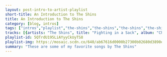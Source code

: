 ```yaml
---
layout: post-intro-to-artist-playlist
short-title: An Introduction to The Shins
title: An Introduction to The Shins
category: [blog, intros]
tags: ["intros","playlist","the-shins","the-shins","the-shins","the-shins","the-shins","the-shins","the-shins","the-shins","flake-music","the-shins","the-shins","the-shins","the-shins","the-shins","the-shins","the-shins","the-shins","the-shins","the-shins","the-shins","the-shins","the-shins","the-shins","the-shins","the-shins","the-shins","the-shins"]
tracks: [{artists: "The Shins", title: "Fighting in a Sack", album: "Chutes Too Narrow"},{artists: "The Shins", title: "Gone for Good", album: "Chutes Too Narrow"},{artists: "The Shins", title: "Australia", album: "Wincing The Night Away"},{artists: "The Shins", title: "Red Rabbits", album: "Wincing The Night Away"},{artists: "The Shins", title: "So Says I", album: "Chutes Too Narrow"},{artists: "The Shins", title: "The Celibate Life", album: "Oh, Inverted World"},{artists: "The Shins", title: "Sleeping Lessons", album: "Wincing The Night Away"},{artists: "The Shins", title: "A Comet Appears", album: "Wincing The Night Away"},{artists: "Flake Music", title: "Spanway Hits", album: "When You Land Here, It's Time to Return (2014 Remix/Remaster)"},{artists: "The Shins", title: "Turn On Me", album: "Wincing The Night Away"},{artists: "The Shins", title: "Saint Simon", album: "Chutes Too Narrow"},{artists: "The Shins", title: "Mine's Not a High Horse", album: "Chutes Too Narrow"},{artists: "The Shins", title: "Sea Legs", album: "Wincing The Night Away"},{artists: "The Shins", title: "Spilt Needles", album: "Wincing The Night Away"},{artists: "The Shins", title: "Girl Inform Me", album: "Oh, Inverted World"},{artists: "The Shins", title: "Pink Bullets", album: "Chutes Too Narrow"},{artists: "The Shins", title: "New Slang", album: "Oh, Inverted World"},{artists: "The Shins", title: "Kissing the Lipless", album: "Chutes Too Narrow"},{artists: "The Shins", title: "Know Your Onion!", album: "Oh, Inverted World"},{artists: "The Shins", title: "The Past And Pending", album: "Oh, Inverted World"},{artists: "The Shins", title: "It's Only Life", album: "Port Of Morrow"},{artists: "The Shins", title: "Caring Is Creepy", album: "Oh, Inverted World"},{artists: "The Shins", title: "Weird Divide", album: "Oh, Inverted World"},{artists: "The Shins", title: "Young Pilgrims", album: "Chutes Too Narrow"},{artists: "The Shins", title: "Simple Song", album: "Port Of Morrow"},{artists: "The Shins", title: "Mildenhall", album: "Heartworms"},{artists: "The Shins", title: "Those to Come", album: "Chutes Too Narrow"}]
playlist-id: 5QTrdU195LiAYyyCkUyTS8
playlist-img: https://mosaic.scdn.co/640/ab67616d0000b27300b02680d3890ef1ff28cdb8ab67616d0000b27320bd9c2a8fc7b6f371944e00ab67616d0000b2735c11dcb47cfa23d259df8904ab67616d0000b273c4d77bad843dfae691cca473
summary: "These are some of my favorite songs by The Shins"
---
```

